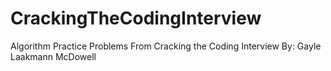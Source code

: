# CrackingTheCodingInterview
Algorithm Practice Problems From Cracking the Coding Interview By: Gayle Laakmann McDowell
